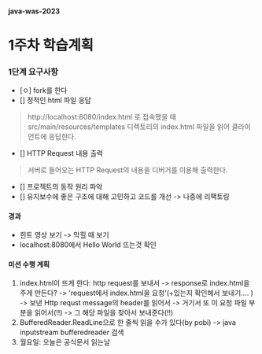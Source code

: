 #### java-was-2023 
# 1주차 학습계획 

### 1단계 요구사항
- [ㅇ] fork를 한다
- [] 정적인 html 파일 응답
> http://localhost:8080/index.html 로 접속했을 때 src/main/resources/templates 디렉토리의 index.html 파일을 읽어 클라이언트에 응답한다.
- [] HTTP Request 내용 출력
> 서버로 들어오는 HTTP Request의 내용을 디버거를 이용해 출력한다.
- [] 프로젝트의 동작 원리 파악
- [] 유지보수에 좋은 구조에 대해 고민하고 코드를 개선 -> 나중에 리팩토링


#### 경과
- 힌트 영상 보기 -> 막힐 때 보기
- localhost:8080에서 Hello World 뜨는것 확인

#### 미션 수행 계획
1. index.html이 뜨게 한다: http request를 보내서 -> response로 index.html을 주게 만든다? -> 'request에서 index.html을 요청'(+있는지 확인해서 보내기.... ) -> 보낸 Http requst message의 header를 읽어서 -> 거기서 또 이 요청 파일 부분을 읽어서(!!) -> 그 해당 파일을 찾아서 보내준다(!!)
2. BufferedReader.ReadLine으로 한 줄씩 읽을 수가 있다(by pobi) -> java inputstream bufferedreader 검색
3. 월요일: 오늘은 공식문서 읽는날
